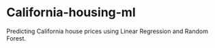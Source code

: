 # California-housing-ml
Predicting California house prices using Linear Regression and Random Forest.
